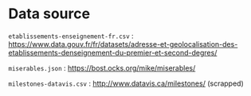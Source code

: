 # Data source

``etablissements-enseignement-fr.csv`` : https://www.data.gouv.fr/fr/datasets/adresse-et-geolocalisation-des-etablissements-denseignement-du-premier-et-second-degres/

``miserables.json`` : https://bost.ocks.org/mike/miserables/

``milestones-datavis.csv`` : http://www.datavis.ca/milestones/ (scrapped)